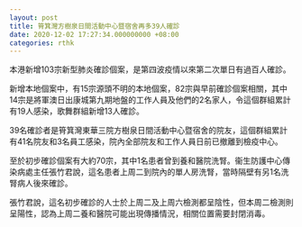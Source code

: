 ```yaml
---
layout: post
title: 筲箕灣方樹泉日間活動中心暨宿舍再多39人確診
date: 2020-12-02 17:27:34.000000000 +08:00
categories: rthk
---
```


本港新增103宗新型肺炎確診個案，是第四波疫情以來第二次單日有過百人確診。

新增本地個案中，有15宗源頭不明的本地個案，82宗與早前確診個案相關，其中14宗是將軍澳日出康城第九期地盤的工作人員及他們的2名家人，令這個群組累計有19人感染，歌舞群組新增13人確診。

39名確診者是筲箕灣東華三院方樹泉日間活動中心暨宿舍的院友，這個群組累計有41名院友和3名員工感染，院內全部院友和工作人員日前已撤離到檢疫中心。

至於初步確診個案有大約70宗，其中1名患者曾到養和醫院洗腎。衞生防護中心傳染病處主任張竹君說，這名患者上周二到院內的單人房洗腎，當時隔壁有另1名洗腎病人後來確診。

張竹君說，這名初步確診的人士於上周二及上周六檢測都呈陰性，但本周二檢測則呈陽性，認為上周二養和醫院可能出現傳播情況，相關位置需要封閉消毒。
